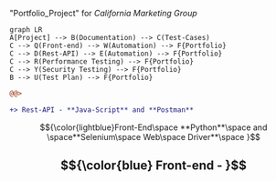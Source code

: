 "Portfolio_Project" for _California Marketing Group_
```mermaid
graph LR
A[Project] --> B(Documentation) --> C(Test-Cases)
C --> Q(Front-end) --> W(Automation) --> F{Portfolio}
C --> D(Rest-API) --> E(Automation) --> F{Portfolio}
C --> R(Performance Testing) --> F{Portfolio}
C --> Y(Security Testing) --> F{Portfolio}
B --> U(Test Plan) --> F{Portfolio}
```

```diff
@@>

+> Rest-API - **Java-Script** and **Postman**

```
$${\color{lightblue}Front-End\space **Python**\space and \space**Selenium\space Web\space Driver**\space  }$$


## $${\color{blue} Front-end - }$$

